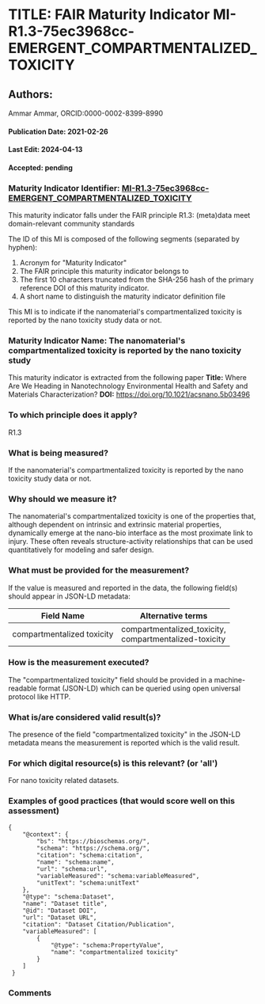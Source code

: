 # TITLE: FAIR Maturity Indicator MI-R1.3-75ec3968cc-EMERGENT_COMPARTMENTALIZED_TOXICITY

## Authors: 
Ammar Ammar, ORCID:0000-0002-8399-8990

#### Publication Date: 2021-02-26
#### Last Edit: 2024-04-13
#### Accepted: pending

### Maturity Indicator Identifier: [MI-R1.3-75ec3968cc-EMERGENT_COMPARTMENTALIZED_TOXICITY](https://w3id.org/nsdra/maturity-indicator/readme/MI-R1.3-75ec3968cc-EMERGENT_COMPARTMENTALIZED_TOXICITY)

This maturity indicator falls under the FAIR principle R1.3:
(meta)data meet domain-relevant community standards

The ID of this MI is composed of the following segments (separated by hyphen):
1. Acronym for "Maturity Indicator"
1. The FAIR principle this maturity indicator belongs to
1. The first 10 characters truncated from the SHA-256 hash of the primary reference DOI of this maturity indicator.
1. A short name to distinguish the maturity indicator definition file

This MI is to indicate if the nanomaterial's compartmentalized toxicity is reported by the nano toxicity study data or not.

### Maturity Indicator Name:  The nanomaterial's compartmentalized toxicity is reported by the nano toxicity study

This maturity indicator is extracted from the following paper 
**Title:** Where Are We Heading in Nanotechnology Environmental Health and Safety and Materials Characterization?
**DOI:** https://doi.org/10.1021/acsnano.5b03496

### To which principle does it apply?  
R1.3

### What is being measured?
If the nanomaterial's compartmentalized toxicity is reported by the nano toxicity study data or not.

### Why should we measure it?
The nanomaterial's compartmentalized toxicity is one of the properties that, although dependent on intrinsic and extrinsic material properties, dynamically emerge 
at the nano-bio interface as the most proximate link to injury. These often reveals structure-activity relationships that can be 
used quantitatively for modeling and safer design.

### What must be provided for the measurement?
If the value is measured and reported in the data, the following field(s) should appear in JSON-LD metadata: 

| Field Name                    | Alternative terms                                          |
| ----------------------------- | ---------------------------------------------------------- |
| compartmentalized toxicity    | compartmentalized_toxicity,<br>compartmentalized-toxicity  |

### How is the measurement executed?
The "compartmentalized toxicity" field should be provided in a machine-readable format (JSON-LD) which can be queried using open universal protocol like HTTP.

### What is/are considered valid result(s)?
The presence of the field "compartmentalized toxicity" in the JSON-LD metadata means the measurement is reported which is the valid result.

### For which digital resource(s) is this relevant? (or 'all')
For nano toxicity related datasets.  

### Examples of good practices (that would score well on this assessment)
```{json}
{
 	"@context": {
 		"bs": "https://bioschemas.org/",
 		"schema": "https://schema.org/",
 		"citation": "schema:citation",
 		"name": "schema:name",
 		"url": "schema:url",
 		"variableMeasured": "schema:variableMeasured",
 		"unitText": "schema:unitText"
 	},
 	"@type": "schema:Dataset",
 	"name": "Dataset title",
 	"@id": "Dataset DOI",
 	"url": "Dataset URL",
 	"citation": "Dataset Citation/Publication",
 	"variableMeasured": [
 		{
 			"@type": "schema:PropertyValue",
 			"name": "compartmentalized toxicity"
 		}
 	]
 }
```

### Comments

